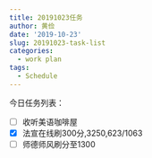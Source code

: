 ```yaml
---
title: 20191023任务
author: 黄俭
date: '2019-10-23'
slug: 20191023-task-list
categories:
  - work plan
tags:
  - Schedule
---
```


今日任务列表：

- [ ] 收听美语咖啡屋
- [X] 法宣在线刷300分,3250,623/1063
- [ ] 师德师风刷分至1300
